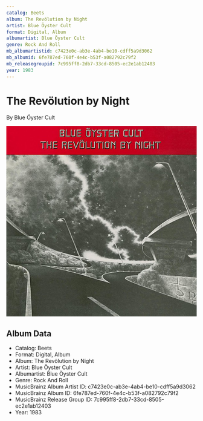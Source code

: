 ```yaml
---
catalog: Beets
album: The Revölution by Night
artist: Blue Öyster Cult
format: Digital, Album
albumartist: Blue Öyster Cult
genre: Rock And Roll
mb_albumartistid: c7423e0c-ab3e-4ab4-be10-cdff5a9d3062
mb_albumid: 6fe787ed-760f-4e4c-b53f-a082792c79f2
mb_releasegroupid: 7c995ff8-2db7-33cd-8505-ec2e1ab12403
year: 1983
---
```


# The Revölution by Night

By Blue Öyster Cult

![](../../assets/beetscovers/Blue_Öyster_Cult-The_Revölution_by_Night.jpg)

## Album Data

- Catalog: Beets
- Format: Digital, Album
- Album: The Revölution by Night
- Artist: Blue Öyster Cult
- Albumartist: Blue Öyster Cult
- Genre: Rock And Roll
- MusicBrainz Album Artist ID: c7423e0c-ab3e-4ab4-be10-cdff5a9d3062
- MusicBrainz Album ID: 6fe787ed-760f-4e4c-b53f-a082792c79f2
- MusicBrainz Release Group ID: 7c995ff8-2db7-33cd-8505-ec2e1ab12403
- Year: 1983

